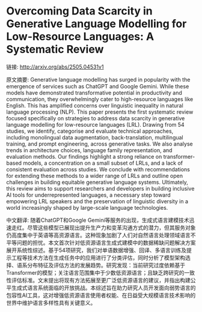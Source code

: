 # Overcoming Data Scarcity in Generative Language Modelling for Low-Resource Languages: A Systematic Review

链接: http://arxiv.org/abs/2505.04531v1

原文摘要:
Generative language modelling has surged in popularity with the emergence of
services such as ChatGPT and Google Gemini. While these models have
demonstrated transformative potential in productivity and communication, they
overwhelmingly cater to high-resource languages like English. This has
amplified concerns over linguistic inequality in natural language processing
(NLP). This paper presents the first systematic review focused specifically on
strategies to address data scarcity in generative language modelling for
low-resource languages (LRL). Drawing from 54 studies, we identify, categorise
and evaluate technical approaches, including monolingual data augmentation,
back-translation, multilingual training, and prompt engineering, across
generative tasks. We also analyse trends in architecture choices, language
family representation, and evaluation methods. Our findings highlight a strong
reliance on transformer-based models, a concentration on a small subset of
LRLs, and a lack of consistent evaluation across studies. We conclude with
recommendations for extending these methods to a wider range of LRLs and
outline open challenges in building equitable generative language systems.
Ultimately, this review aims to support researchers and developers in building
inclusive AI tools for underrepresented languages, a necessary step toward
empowering LRL speakers and the preservation of linguistic diversity in a world
increasingly shaped by large-scale language technologies.

中文翻译:
随着ChatGPT和Google Gemini等服务的出现，生成式语言建模技术迅速走红。尽管这些模型已展现出提升生产力和变革沟通方式的潜力，但其服务对象仍高度集中于英语等高资源语言。这种现象加剧了人们对自然语言处理领域语言不平等问题的担忧。本文首次针对低资源语言生成式建模中的数据稀缺问题解决方案展开系统性综述。基于54项研究，我们对单语数据增强、回译、多语言训练及提示工程等技术方法在生成任务中的应用进行了分类评估，同时分析了模型架构选择、语系分布特征及评估方法的发展趋势。研究发现：当前研究过度依赖基于Transformer的模型；关注语言范围集中于少数低资源语言；且缺乏跨研究的一致性评估标准。文末提出将现有方法拓展至更广泛低资源语言的建议，并指出构建公平生成式语言系统面临的开放挑战。本综述旨在助力研究人员开发面向弱势语言的包容性AI工具，这对增强低资源语言使用者权能、在日益受大规模语言技术影响的世界中维护语言多样性具有关键意义。
